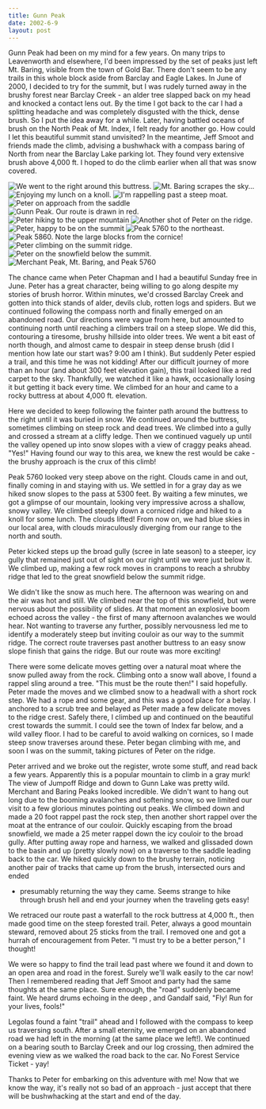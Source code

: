 ```yaml
---
title: Gunn Peak
date: 2002-6-9
layout: post
---
```



Gunn Peak had been on my mind for a few years. On many trips to
Leavenworth and elsewhere, I'd been impressed by the set of peaks just
left Mt. Baring, visible from the town of Gold Bar. There don't seem
to be any trails in this whole block aside from Barclay and Eagle
Lakes. In June of 2000, I decided to try for the summit, but I was
rudely turned away in the brushy forest near Barclay Creek - an alder
tree slapped back on my head and knocked a contact lens out. By the
time I got back to the car I had a splitting headache and was
completely disgusted with the thick, dense brush. So I put the idea
away for a while. Later, having battled oceans of brush on the North
Peak of Mt.  Index, I felt ready for another go. How could I let this
beautiful summit stand unvisited? In the meantime, Jeff Smoot and
friends made the climb, advising a bushwhack with a compass baring of
North from near the Barclay Lake parking lot.  They found very
extensive brush above 4,000 ft. I hoped to do the climb earlier when
all that was snow covered.

![We went to the right around this buttress.](images/articles/trips/2002/gbuttress.jpg)
![Mt. Baring scrapes the sky...](images/articles/trips/2002/scraper.jpg)
![Enjoying my lunch on a knoll.](images/articles/trips/2002/melunch.jpg)
![I'm rappelling past a steep moat.](images/articles/trips/2002/merapg.jpg)
![Peter on approach from the saddle](images/articles/trips/2002/peterproach.jpg)
![Gunn Peak. Our route is drawn in red.](images/articles/trips/2002/gunnpeak1.jpg)
![Peter hiking to the upper mountain](images/articles/trips/2002/petegully.jpg)
![Another shot of Peter on the ridge.](images/articles/trips/2002/sumridgeg.jpg)
![Peter, happy to be on the summit](images/articles/trips/2002/widreg.jpg)
![Peak 5760 to the northeast.](images/articles/trips/2002/prerugged.jpg)
![Peak 5860. Note the large blocks from the cornice!](images/articles/trips/2002/pt5somtin.jpg)
![Peter climbing on the summit ridge.](images/articles/trips/2002/ridgepete.jpg)
![Peter on the snowfield below the summit.](images/articles/trips/2002/softslope.jpg)
![Merchant Peak, Mt. Baring, and Peak 5760](images/articles/trips/2002/threesums.jpg)


The chance came when Peter Chapman
 and I had a beautiful Sunday free
in June. Peter has a great character, being willing to go along
despite my stories of brush horror.  Within minutes, we'd crossed
Barclay Creek and gotten into thick stands of alder, devils club,
rotten logs and spiders. But we continued following the compass north
and finally emerged on an abandoned road. Our directions were vague
from here, but amounted to continuing north until reaching a climbers
trail on a steep slope. We did this, contouring a tiresome, brushy
hillside into older trees. We went a bit east of north though, and
almost came to despair in steep dense brush (did I mention how late
our start was? 9:00 am I think). But suddenly Peter espied a trail,
and this time he was not kidding! After our difficult journey of more
than an hour (and about 300 feet elevation gain), this trail looked
like a red carpet to the sky. Thankfully, we watched it like a hawk,
occasionally losing it but getting it back every time. We climbed for
an hour and came to a rocky buttress at about 4,000 ft. elevation.


Here we decided to keep following the fainter path around the buttress
to the right until it was buried in snow. We continued around the
buttress, sometimes climbing on steep rock and dead trees. We climbed
into a gully and crossed a stream at a cliffy ledge. Then we continued
vaguely up until the valley opened up into snow slopes with a view of
craggy peaks ahead. "Yes!" Having found our way to this area, we knew
the rest would be cake - the brushy approach is the crux of this
climb!


Peak 5760 looked very steep above on the right. Clouds came in and
out, finally coming in and staying with us. We settled in for a gray
day as we hiked snow slopes to the pass at 5300 feet. By waiting a few
minutes, we got a glimpse of our mountain, looking very impressive
across a shallow, snowy valley. We climbed steeply down a corniced
ridge and hiked to a knoll for some lunch. The clouds lifted! From now
on, we had blue skies in our local area, with clouds miraculously
diverging from our range to the north and south.


Peter kicked steps up the broad gully (scree in late season) to a
steeper, icy gully that remained just out of sight on our right until
we were just below it.  We climbed up, making a few rock moves in
crampons to reach a shrubby ridge that led to the great snowfield
below the summit ridge.


We didn't like the snow as much here. The afternoon was wearing on and
the air was hot and still. We climbed near the top of this snowfield,
but were nervous about the possibility of slides. At that moment an
explosive boom echoed across the valley - the first of many afternoon
avalanches we would hear. Not wanting to traverse any further,
possibly nervousness led me to identify a moderately steep but
inviting couloir as our way to the summit ridge. The correct route
traverses past another buttress to an easy snow slope finish that
gains the ridge. But our route was more exciting!


There were some delicate moves getting over a natural moat where the
snow pulled away from the rock. Climbing onto a snow wall above, I
found a rappel sling around a tree. "This must be the route then!" I
said hopefully. Peter made the moves and we climbed snow to a headwall
with a short rock step. We had a rope and some gear, and this was a
good place for a belay. I anchored to a scrub tree and belayed as
Peter made a few delicate moves to the ridge crest. Safely there, I
climbed up and continued on the beautiful crest towards the summit. I
could see the town of Index far below, and a wild valley floor. I had
to be careful to avoid walking on cornices, so I made steep snow
traverses around these. Peter began climbing with me, and soon I was
on the summit, taking pictures of Peter on the ridge.


Peter arrived and we broke out the register, wrote some stuff, and
read back a few years. Apparently this is a popular mountain to climb
in a gray murk! The view of Jumpoff Ridge and down to Gunn Lake was
pretty wild. Merchant and Baring Peaks looked incredible. We didn't
want to hang out long due to the booming avalanches and softening
snow, so we limited our visit to a few glorious minutes pointing out
peaks. We climbed down and made a 20 foot rappel past the rock step,
then another short rappel over the moat at the entrance of our
couloir. Quickly escaping from the broad snowfield, we made a 25 meter
rappel down the icy couloir to the broad gully. After putting away
rope and harness, we walked and glissaded down to the basin and up
(pretty slowly now) on a traverse to the saddle leading back to the
car. We hiked quickly down to the brushy terrain, noticing another
pair of tracks that came up from the brush, intersected ours and ended
- presumably returning the way they came. Seems strange to hike
through brush hell and end your journey when the traveling gets easy!


We retraced our route past a waterfall to the rock buttress at 4,000
ft., then made good time on the steep forested trail. Peter, always a
good mountain steward, removed about 25 sticks from the trail. I
removed one and got a hurrah of encouragement from Peter. "I must try
to be a better person," I thought!


We were so happy to find the trail lead past where we found it and
down to an open area and road in the forest. Surely we'll walk easily
to the car now! Then I remembered reading that Jeff Smoot and party
had the same thoughts at the same place. Sure enough, the "road"
suddenly became faint. We heard drums echoing in the deep , and
Gandalf said, "Fly! Run for your lives, fools!"


Legolas found a faint "trail" ahead and I followed with the compass to
keep us traversing south. After a small eternity, we emerged on an
abandoned road we had left in the morning (at the same place we
left!). We continued on a bearing south to Barclay Creek and our log
crossing, then admired the evening view as we walked the road back to
the car. No Forest Service Ticket - yay!


Thanks to Peter for embarking on this adventure with me! Now that we
know the way, it's really not so bad of an approach - just accept that
there will be bushwhacking at the start and end of the day.



